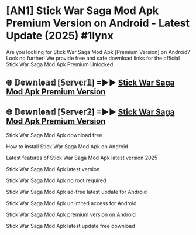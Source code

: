 # [AN1] Stick War Saga Mod Apk Premium Version on Android - Latest Update (2025) #1lynx

Are you looking for Stick War Saga Mod Apk [Premium Version] on Android? Look no further! We provide free and safe download links for the official Stick War Saga Mod Apk Premium Unlocked.

## 🌐 𝔻𝕠𝕨𝕟𝕝𝕠𝕒𝕕 [𝕊𝕖𝕣𝕧𝕖𝕣𝟙] =►► [Stick War Saga Mod Apk Premium Version](https://aan1.pages.dev?q=Stick+War+Saga+Mod+Apk&ref=A1A)

## 🌐 𝔻𝕠𝕨𝕟𝕝𝕠𝕒𝕕 [𝕊𝕖𝕣𝕧𝕖𝕣𝟚] =►► [Stick War Saga Mod Apk Premium Version](https://aan1.pages.dev?q=Stick+War+Saga+Mod+Apk&ref=A1A)

Stick War Saga Mod Apk download free

How to install Stick War Saga Mod Apk on Android

Latest features of Stick War Saga Mod Apk latest version 2025

Stick War Saga Mod Apk latest version

Stick War Saga Mod Apk no root required

Stick War Saga Mod Apk ad-free latest update for Android

Stick War Saga Mod Apk unlimited access for Android

Stick War Saga Mod Apk premium version on Android

Stick War Saga Mod Apk latest update free download